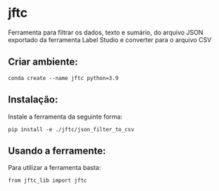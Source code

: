 # jftc
Ferramenta para filtrar os dados, texto e sumário, do arquivo JSON exportado da ferramenta Label Studio e converter para o arquivo CSV

## Criar ambiente:
```shell
conda create --name jftc python=3.9
```
## Instalação:
Instale a ferramenta da seguinte forma:
```shell
pip install -e ./jftc/json_filter_to_csv
```
## Usando a ferramente:
Para utilizar a ferramenta basta:
```shell
from jftc_lib import jftc
```
